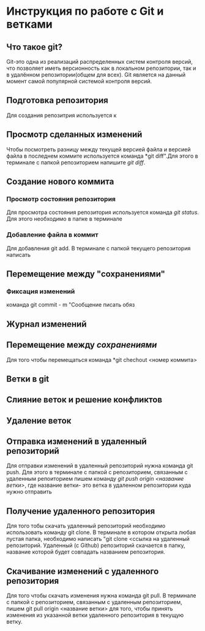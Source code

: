 # Инструкция по работе с Git и ветками

## Что такое git?
Git-это одна из реализаций распределенных систем контроля версий, что позволяет иметь версионность как в локальном репозитории, так и в удалённом репозитории(общем для всех). Git является на данный момент самой популярной системой контроля версий.

## Подготовка репозитория

Для создания репозитрия используется к
## Просмотр сделанных изменений
Чтобы посмотреть разницу между текущей версией файла и версией файла в последнем коммите используется команда *git diff".Для этого в терминале с папкой репозиторием напишите *git diff*.

## Создание нового коммита


### Просмотр состояния репозитория
Для просмотра состояния репозитория используется команда *git status*. Для этого необходимо в папке в терминале
### Добавление файла в коммит
Для добавления git add. В терминале с папкой текущего репозитория написать
## Перемещение между "сохранениями"
### Фиксация изменений
команда git commit - m "Сообщение писать обяз

## Журнал изменений



## Перемещение между  *сохранениями*
Для того чтобы перемещаться команда *git chechout <номер коммита>
## Ветки в git

## Слияние веток и решение конфликтов

## Удаление веток


## Отправка изменений в удаленный репозиторий
Для отправки изменений в удаленный репозиторий нужна команда git push. Для этого в терминале с папкой с репозиторием, связанным с удаленным репоиторием пишем команду *git push origin <название ветки>*, где название ветки- это ветка в удаленном репозитории куда нужно отправить
## Получение удаленного репозитория
Для того тобы скачать удаленный репозиторий необходимо использовать команду git clone. В терминале в котором открыта любая пустая папка, необходимо написать "git clone <ссылка на удаленный репозиторий. Удаленный (с Github) репозиторий скачается в папку, название которой будет совпадать названием репозитория.

## Скачивание  изменений с  удаленного репозитория
Для того чтобы скачать изменения нужна команда git pull. В терминале с папкой с репозиторием, связанным с удаленным репозиторием, пишем git pull origin <название ветки> для того, чтобы принять изменения из указанной ветки удаленного репозитория в текущую ветку.
